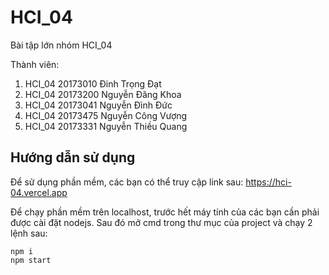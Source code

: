 # HCI_04
Bài tập lớn nhóm HCI_04

Thành viên: 

1. HCI_04 20173010 Đinh Trọng Đạt
2. HCI_04 20173200 Nguyễn Đăng Khoa
3. HCI_04 20173041 Nguyễn Đình  Đức
4. HCI_04 20173475 Nguyễn Công Vượng
5. HCI_04 20173331 Nguyễn Thiều Quang

## Hướng dẫn sử dụng

Để sử dụng phần mềm, các bạn có thể truy cập link sau: https://hci-04.vercel.app

Để chạy phần mềm trên localhost, trước hết máy tính của các bạn cần phải được cài đặt nodejs.
Sau đó mở cmd trong thư mục của project và chạy 2 lệnh sau:
```
npm i
npm start
```
